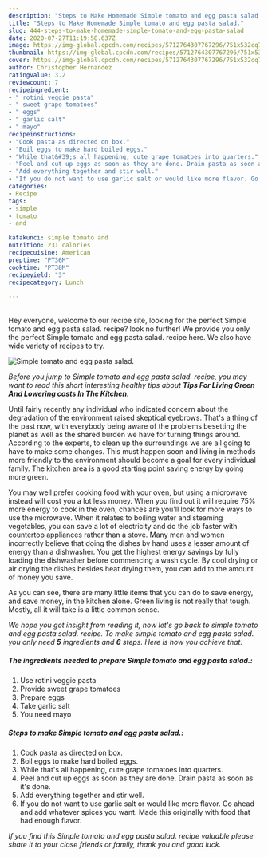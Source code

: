 ```yaml
---
description: "Steps to Make Homemade Simple tomato and egg pasta salad."
title: "Steps to Make Homemade Simple tomato and egg pasta salad."
slug: 444-steps-to-make-homemade-simple-tomato-and-egg-pasta-salad
date: 2020-07-27T11:19:58.637Z
image: https://img-global.cpcdn.com/recipes/5712764307767296/751x532cq70/simple-tomato-and-egg-pasta-salad-recipe-main-photo.jpg
thumbnail: https://img-global.cpcdn.com/recipes/5712764307767296/751x532cq70/simple-tomato-and-egg-pasta-salad-recipe-main-photo.jpg
cover: https://img-global.cpcdn.com/recipes/5712764307767296/751x532cq70/simple-tomato-and-egg-pasta-salad-recipe-main-photo.jpg
author: Christopher Hernandez
ratingvalue: 3.2
reviewcount: 7
recipeingredient:
- " rotini veggie pasta"
- " sweet grape tomatoes"
- " eggs"
- " garlic salt"
- " mayo"
recipeinstructions:
- "Cook pasta as directed on box."
- "Boil eggs to make hard boiled eggs."
- "While that&#39;s all happening, cute grape tomatoes into quarters."
- "Peel and cut up eggs as soon as they are done. Drain pasta as soon as it&#39;s done."
- "Add everything together and stir well."
- "If you do not want to use garlic salt or would like more flavor. Go ahead and add whatever spices you want. Made this originally with food that had enough  flavor."
categories:
- Recipe
tags:
- simple
- tomato
- and

katakunci: simple tomato and 
nutrition: 231 calories
recipecuisine: American
preptime: "PT36M"
cooktime: "PT38M"
recipeyield: "3"
recipecategory: Lunch

---
```

<br>
Hey everyone, welcome to our recipe site, looking for the perfect Simple tomato and egg pasta salad. recipe? look no further! We provide you only the perfect Simple tomato and egg pasta salad. recipe here. We also have wide variety of recipes to try.
<br>


![Simple tomato and egg pasta salad.](https://img-global.cpcdn.com/recipes/5712764307767296/751x532cq70/simple-tomato-and-egg-pasta-salad-recipe-main-photo.jpg)

<i>Before you jump to Simple tomato and egg pasta salad. recipe, you may want to read this short interesting healthy tips about 
<strong>Tips For Living Green And Lowering costs In The Kitchen</strong>.</i>
</br>

Until fairly recently any individual who indicated concern about the degradation of the environment raised skeptical eyebrows. That's a thing of the past now, with everybody being aware of the problems besetting the planet as well as the shared burden we have for turning things around. According to the experts, to clean up the surroundings we are all going to have to make some changes. This must happen soon and living in methods more friendly to the environment should become a goal for every individual family. The kitchen area is a good starting point saving energy by going more green.

You may well prefer cooking food with your oven, but using a microwave instead will cost you a lot less money. When you find out it will require 75% more energy to cook in the oven, chances are you'll look for more ways to use the microwave. When it relates to boiling water and steaming vegetables, you can save a lot of electricity and do the job faster with countertop appliances rather than a stove. Many men and women incorrectly believe that doing the dishes by hand uses a lesser amount of energy than a dishwasher. You get the highest energy savings by fully loading the dishwasher before commencing a wash cycle. By cool drying or air drying the dishes besides heat drying them, you can add to the amount of money you save.

As you can see, there are many little items that you can do to save energy, and save money, in the kitchen alone. Green living is not really that tough. Mostly, all it will take is a little common sense.


<i>We hope you got insight from reading it, now let's go back to simple tomato and egg pasta salad. recipe. To make simple tomato and egg pasta salad. you only need <strong>5</strong> ingredients and <strong>6</strong> steps. Here is how you achieve that.
</i>

##### The ingredients needed to prepare Simple tomato and egg pasta salad.:

1. Use  rotini veggie pasta
1. Provide  sweet grape tomatoes
1. Prepare  eggs
1. Take  garlic salt
1. You need  mayo


##### Steps to make Simple tomato and egg pasta salad.:

1. Cook pasta as directed on box.
1. Boil eggs to make hard boiled eggs.
1. While that&#39;s all happening, cute grape tomatoes into quarters.
1. Peel and cut up eggs as soon as they are done. Drain pasta as soon as it&#39;s done.
1. Add everything together and stir well.
1. If you do not want to use garlic salt or would like more flavor. Go ahead and add whatever spices you want. Made this originally with food that had enough  flavor.


<i>If you find this Simple tomato and egg pasta salad. recipe valuable please share it to your close friends or family, thank you and good luck.</i>
